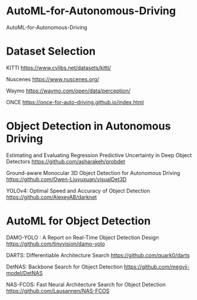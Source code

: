 # AutoML-for-Autonomous-Driving
AutoML-for-Autonomous-Driving



# Dataset Selection

KITTI https://www.cvlibs.net/datasets/kitti/

Nuscenes https://www.nuscenes.org/ 

Waymo https://waymo.com/open/data/perception/

ONCE https://once-for-auto-driving.github.io/index.html


# Object Detection in Autonomous Driving

Estimating and Evaluating Regression Predictive Uncertainty in Deep Object Detectors   https://github.com/asharakeh/probdet

Ground-aware Monocular 3D Object Detection for Autonomous Driving https://github.com/Owen-Liuyuxuan/visualDet3D

YOLOv4: Optimal Speed and Accuracy of Object Detection https://github.com/AlexeyAB/darknet




# AutoML for Object Detection

DAMO-YOLO : A Report on Real-Time Object Detection Design https://github.com/tinyvision/damo-yolo

DARTS: Differentiable Architecture Search  https://github.com/quark0/darts

DetNAS: Backbone Search for Object Detection https://github.com/megvii-model/DetNAS

NAS-FCOS: Fast Neural Architecture Search for Object Detection https://github.com/Lausannen/NAS-FCOS


